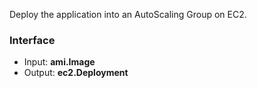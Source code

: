 <!-- This file was generated via `make gen/integrations-hcl` -->
Deploy the application into an AutoScaling Group on EC2.

### Interface

- Input: **ami.Image**
- Output: **ec2.Deployment**

